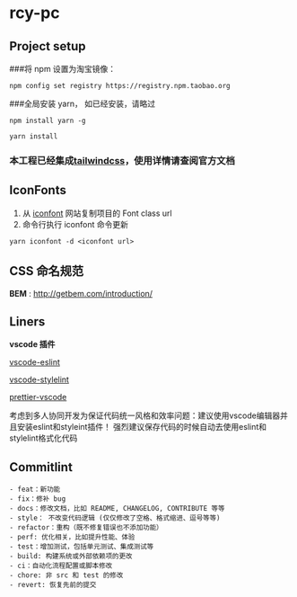 # rcy-pc

## Project setup

###将 npm 设置为淘宝镜像：

```
npm config set registry https://registry.npm.taobao.org
```

###全局安装 yarn， 如已经安装，请略过

```
npm install yarn -g
```

```
yarn install
```



### 本工程已经集成[tailwindcss](https://tailwindcss.com/)，使用详情请查阅官方文档

## IconFonts

1. 从 [iconfont](https://www.iconfont.cn/) 网站复制项目的 Font class url
2. 命令行执行 iconfont 命令更新

```shell
yarn iconfont -d <iconfont url>
```

## CSS 命名规范

**BEM** : http://getbem.com/introduction/

## Liners

**vscode 插件**

[vscode-eslint](https://marketplace.visualstudio.com/items?itemName=dbaeumer.vscode-eslint)

[vscode-stylelint](https://marketplace.visualstudio.com/items?itemName=stylelint.vscode-stylelint)

[prettier-vscode](https://marketplace.visualstudio.com/items?itemName=esbenp.prettier-vscode)

考虑到多人协同开发为保证代码统一风格和效率问题：建议使用vscode编辑器并且安装eslint和styleint插件！
强烈建议保存代码的时候自动去使用eslint和stylelint格式化代码
## Commitlint

```
- feat：新功能
- fix：修补 bug
- docs：修改文档，比如 README, CHANGELOG, CONTRIBUTE 等等
- style： 不改变代码逻辑 (仅仅修改了空格、格式缩进、逗号等等)
- refactor：重构（既不修复错误也不添加功能）
- perf: 优化相关，比如提升性能、体验
- test：增加测试，包括单元测试、集成测试等
- build: 构建系统或外部依赖项的更改
- ci：自动化流程配置或脚本修改
- chore: 非 src 和 test 的修改
- revert: 恢复先前的提交

```
